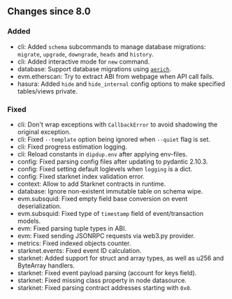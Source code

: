 <!-- markdownlint-disable first-line-h1 -->
## Changes since 8.0

### Added

- cli: Added `schema` subcommands to manage database migrations: `migrate`, `upgrade`, `downgrade`, `heads` and `history`.
- cli: Added interactive mode for `new` command.
- database: Support database migrations using [`aerich`](https://github.com/tortoise/aerich).
- evm.etherscan: Try to extract ABI from webpage when API call fails.
- hasura: Added `hide` and `hide_internal` config options to make specified tables/views private.

### Fixed

- cli: Don't wrap exceptions with `CallbackError` to avoid shadowing the original exception.
- cli: Fixed `--template` option being ignored when `--quiet` flag is set.
- cli: Fixed progress estimation logging.
- cli: Reload constants in `dipdup.env` after applying env-files.
- config: Fixed parsing config files after updating to pydantic 2.10.3.
- config: Fixed setting default loglevels when `logging` is a dict.
- config: Fixed starknet index validation error.
- context: Allow to add Starknet contracts in runtime.
- database: Ignore non-existent immutable table on schema wipe.
- evm.subsquid: Fixed empty field base conversion on event deserialization.
- evm.subsquid: Fixed type of `timestamp` field of event/transaction models.
- evm: Fixed parsing tuple types in ABI.
- evm: Fixed sending JSONRPC requests via web3.py provider.
- metrics: Fixed indexed objects counter.
- starknet.events: Fixed event ID calculation.
- starknet: Added support for struct and array types, as well as u256 and ByteArray handlers.
- starknet: Fixed event payload parsing (account for keys field).
- starknet: Fixed missing class property in node datasource.
- starknet: Fixed parsing contract addresses starting with `0x0`.
